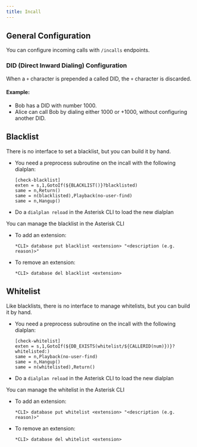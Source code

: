```yaml
---
title: Incall
---
```


## General Configuration

You can configure incoming calls with `/incalls` endpoints.

### DID (Direct Inward Dialing) Configuration

When a `+` character is prepended a called DID, the `+` character is discarded.

#### Example:

- Bob has a DID with number 1000.
- Alice can call Bob by dialing either 1000 or +1000, without configuring another DID.

## Blacklist

There is no interface to set a blacklist, but you can build it by hand.

- You need a preprocess subroutine on the incall with the following dialplan:

    ```dialplan
    [check-blacklist]
    exten = s,1,GotoIf(${BLACKLIST()}?blacklisted)
    same = n,Return()
    same = n(blacklisted),Playback(no-user-find)
    same = n,Hangup()
    ```

- Do a `dialplan reload` in the Asterisk CLI to load the new dialplan

You can manage the blacklist in the Asterisk CLI

- To add an extension:

    ```asteriskcli
    *CLI> database put blacklist <extension> "<description (e.g. reason)>"
    ```

- To remove an extension:

    ```asteriskcli
    *CLI> database del blacklist <extension>
    ```

## Whitelist

Like blacklists, there is no interface to manage whitelists, but you can build it by hand.

- You need a preprocess subroutine on the incall with the following dialplan:

    ```dialplan
    [check-whitelist]
    exten = s,1,GotoIf(${DB_EXISTS(whitelist/${CALLERID(num)})}?whitelisted:)
    same = n,Playback(no-user-find)
    same = n,Hangup()
    same = n(whitelisted),Return()
    ```

- Do a `dialplan reload` in the Asterisk CLI to load the new dialplan

You can manage the whitelist in the Asterisk CLI

- To add an extension:

    ```asteriskcli
    *CLI> database put whitelist <extension> "<description (e.g. reason)>"
    ```

- To remove an extension:

    ```asteriskcli
    *CLI> database del whitelist <extension>
    ```
